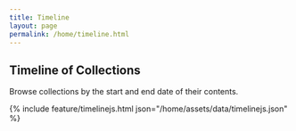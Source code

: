 ```yaml
---
title: Timeline
layout: page
permalink: /home/timeline.html
---
```


## Timeline of Collections

Browse collections by the start and end date of their contents.

{% include feature/timelinejs.html json="/home/assets/data/timelinejs.json" %}
